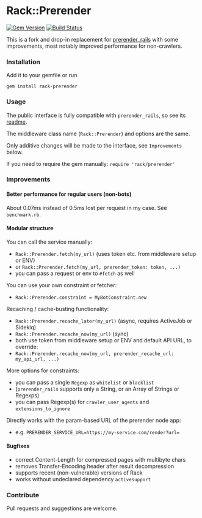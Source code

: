 # Rack::Prerender

[![Gem Version](https://badge.fury.io/rb/rack-prerender.svg)](http://badge.fury.io/rb/rack-prerender)
[![Build Status](https://travis-ci.org/jaynetics/rack-prerender.svg?branch=master)](https://travis-ci.org/jaynetics/rack-prerender)

This is a fork and drop-in replacement for [prerender_rails]( https://github.com/prerender/prerender_rails ) with some improvements, most notably improved performance for non-crawlers.

### Installation

Add it to your gemfile or run

    gem install rack-prerender

### Usage

The public interface is fully compatible with `prerender_rails`, so see its [readme]( https://github.com/prerender/prerender_rails/blob/68f347b591069ad6369dc58caa8ad6e9e4f6abb8/README.md ).

The middleware class name (`Rack::Prerender`) and options are the same.

Only additive changes will be made to the interface, see `Improvements` below.

If you need to require the gem manually: `require 'rack/prerender'`

### Improvements

#### Better performance for regular users (non-bots)

About 0.07ms instead of 0.5ms lost per request in my case. See `benchmark.rb`.

#### Modular structure

You can call the service manually:
- `Rack::Prerender.fetch(my_url)` (uses token etc. from middleware setup or ENV)
- or `Rack::Prerender.fetch(my_url, prerender_token: token, ...)`
- you can pass a request or env to `#fetch` as well

You can use your own constraint or fetcher:
- `Rack::Prerender.constraint = MyBotConstraint.new`

Recaching / cache-busting functionality:
- `Rack::Prerender.recache_later(my_url)` (async, requires ActiveJob or Sidekiq)
- `Rack::Prerender.recache_now(my_url)` (sync)
- both use token from middleware setup or ENV and default API URL, to override:
- `Rack::Prerender.recache_now(my_url, prerender_recache_url: my_api_url, ...)`

More options for constraints:
- you can pass a single `Regexp` as `whitelist` or `blacklist`
- (`prerender_rails` supports only a String, or an Array of Strings or Regexps)
- you can pass Regexp(s) for `crawler_user_agents` and `extensions_to_ignore`

Directly works with the param-based URL of the prerender node app:
- e.g. `PRERENDER_SERVICE_URL=https://my-service.com/render?url=`

#### Bugfixes

- correct Content-Length for compressed pages with multibyte chars
- removes Transfer-Encoding header after result decompression
- supports recent (non-vulnerable) versions of Rack
- works without undeclared dependency `activesupport`

### Contribute

Pull requests and suggestions are welcome.
